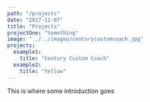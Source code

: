 ```yaml
---
path: "/projects"
date: "2017-11-07"
title: "Projects"
projectOne: "Something"
image: "../../images/centurycustomcoach.jpg"
projects:
  example1:
    title: "Century Custom Coach"
  example2:
    title: "Yellow"
---
```


This is where some introduction goes
